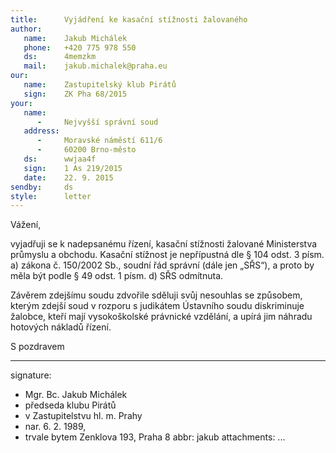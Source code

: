 ```yaml
---
title:      Vyjádření ke kasační stížnosti žalovaného
author:
   name:    Jakub Michálek
   phone:   +420 775 978 550
   ds:      4memzkm
   mail:    jakub.michalek@praha.eu
our:
   name:    Zastupitelský klub Pirátů
   sign:    ZK Pha 68/2015
your:
   name:
      -     Nejvyšší správní soud
   address: 
      -     Moravské náměstí 611/6
      -     60200 Brno-město
   ds:      wwjaa4f
   sign:    1 As 219/2015
   date:    22. 9. 2015
sendby:     ds
style:      letter
---
```


Vážení, 

vyjadřuji se k nadepsanému řízení, kasační stížnosti žalované Ministerstva průmyslu a obchodu. Kasační stížnost je nepřípustná dle § 104
odst. 3 písm. a) zákona č. 150/2002 Sb., soudní řád správní (dále jen „SŘS“), a proto by měla být podle § 49 odst. 1 písm. d) SŘS odmítnuta.

Závěrem zdejšímu soudu zdvořile sděluji svůj nesouhlas se způsobem, kterým zdejší soud v rozporu 
s judikátem Ústavního soudu diskriminuje žalobce, kteří mají vysokoškolské 
právnické vzdělání, a upírá jim náhradu hotových nákladů řízení.

S pozdravem

---
signature:
  - Mgr. Bc. Jakub Michálek
  - předseda klubu Pirátů
  - v Zastupitelstvu hl. m. Prahy
  - nar. 6. 2. 1989, 
  - trvale bytem Zenklova 193, Praha 8
abbr:       jakub
attachments:
...
